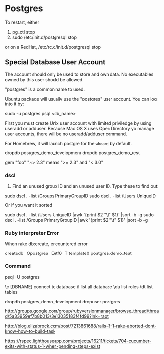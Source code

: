 # Postgres

To restart, either
1. pg_ctl stop
2. sudo /etc/init.d/postgresql stop

or on a RedHat, /etc/rc.d/init.d/postgresql stop

## Special Database User Account
The account should only be used to store and own data. No executables owned by this user should be allowed.

"postgres" is a common name to used.

Ubuntu package will usually use the "postgres" user account.
You can log into it by:

sudo -u postgres psql <db_name>

First you must create Unix user account with limited priviledge by using useradd or adduser. Because Mac OS X uses Open Directory yo manage user accounts, there will be no useradd/adduser command.

For Homebrew, it will launch postgre for the `whoami` by default.

dropdb postgres_demo_development
dropdb postgres_demo_test

gem "foo" "~> 2.3" means ">= 2.3" and "< 3.0"



### dscl
1. Find an unused group ID and an unused user ID. Type these to find out:

sudo dscl . -list /Groups PrimaryGroupID
sudo dscl . -list /Users UniqueID

Or if you want it sorted

sudo dscl . -list /Users UniqueID |awk '{print $2 "\t" $1}' |sort -b -g
sudo dscl . -list /Groups PrimaryGroupID |awk '{print $2 "\t" $1}' |sort -b -g



### Ruby interpreter Error

When rake db:create, encountered error

createdb -Opostgres -Eutf8 -T template0 postgres_demo_test


### Command

psql -U postgres

\c [DBNAME]		connect to database
\l 				list all database
\du				list roles
\dt				list tables



dropdb postgres_demo_development
dropuser postgres



http://groups.google.com/group/rubyversionmanager/browse_thread/thread/5a33959ef7b8b013/3e13035183f4fd99?lnk=raot

http://blog.elizabrock.com/post/7213861688/rails-3-1-rake-aborted-dont-know-how-to-build-task

https://rspec.lighthouseapp.com/projects/16211/tickets/704-cucumber-exits-with-status-1-when-pending-steps-exist




